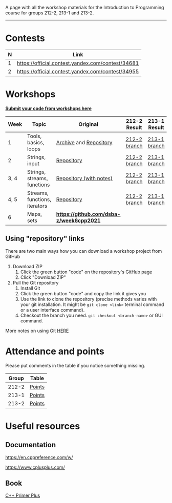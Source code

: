 A page with all the workshop materials for the Introduction to Programming course for groups 212-2, 213-1 and 213-2.

-----
# Contests

| N | Link |
|---|------|
| 1 | https://official.contest.yandex.com/contest/34681 |
| 2 | https://official.contest.yandex.com/contest/34955 |

# Workshops

[**Submit your code from workshops here**](https://forms.gle/Gmsvd6ujt7nq7zgx7)


| Week | Topic | Original | 212-2 Result | 213-1 Result | 213-2 Result |
|------|-------|----------|--------------|--------------|--------------|
| 1    | Tools, basics, loops | [Archive](https://bit.ly/dsba-z-week1) and [Repository](https://github.com/dsba-z/week1cpp2021) | [212-2 branch](https://github.com/dsba-z/week1cpp2021/tree/212-2) | [213-1 branch](https://github.com/dsba-z/week1cpp2021/tree/213-1) | [213-2 branch](https://github.com/dsba-z/week1cpp2021/tree/213-2) | 
| 2    | Strings, input | [Repository](https://github.com/dsba-z/week2cpp2021) | [212-2 branch](https://github.com/dsba-z/week2cpp2021/tree/212-2) | [213-1 branch](https://github.com/dsba-z/week2cpp2021/tree/213-1) | [213-2 branch](https://github.com/dsba-z/week2cpp2021/tree/213-2) | 
| 3, 4    | Strings, streams, functions | [Repository (with notes)](https://github.com/dsba-z/week3cpp2021/tree/master) | [212-2 branch](https://github.com/dsba-z/week3cpp2021/tree/212-2)  | [213-1 branch](https://github.com/dsba-z/week3cpp2021/tree/213-1)  | [213-2 branch](https://github.com/dsba-z/week3cpp2021/tree/213-2) |
| 4, 5    | Streams, functions, iterators | [Repository](https://github.com/dsba-z/week4cpp2021) | [212-2 branch](https://github.com/dsba-z/week4cpp2021/tree/212-2)  | [213-1 branch](https://github.com/dsba-z/week4cpp2021/tree/213-1)  | [213-2 branch](https://github.com/dsba-z/week4cpp2021/tree/213-2) |
| 6 | Maps, sets | **https://github.com/dsba-z/week6cpp2021** | | | |

## Using "repository" links

There are two main ways how you can download a workshop project from GitHub

1. Download ZIP
    1. Click the green button "code" on the repository's GitHub page
    2. Click "Download ZIP"
1. Pull the Git repository
    1. Install Git
    2. Click the green button "code" and copy the link it gives you
    3. Use the link to clone the repository (precise methods varies with your git installation. It might be `git clone <link>` terminal command or a user interface command).
    4. Checkout the branch you need. `git checkout <branch-name>` or GUI command.

More notes on using Git [HERE](https://github.com/dsba-z/workshops/blob/master/git-guide.md)


# Attendance and points

Please put comments in the table if you notice something missing.

| Group | Table |
|-------|-------|
|  212-2    | [Points](https://docs.google.com/spreadsheets/d/1XrtCmIaGam3btyetFJSMddWAoioAZjAyp22Tb4_u1rw) |
|  213-1    | [Points](https://docs.google.com/spreadsheets/d/1gEqq49UKkRkQQ3AIN4JzsjqbYVgg3Ixsq5G9vrEC-UM) |
|  213-2    | [Points](https://docs.google.com/spreadsheets/d/1ldPHDAlyLtySXK89lOq1EfpqADFTqaJUkaIkFSykrFs) |

# Useful resources

## Documentation

https://en.cppreference.com/w/

https://www.cplusplus.com/

## Book

[C++ Primer Plus](https://www.pearson.com/store/p/c-primer-plus/P100000930797/9780321776402)


